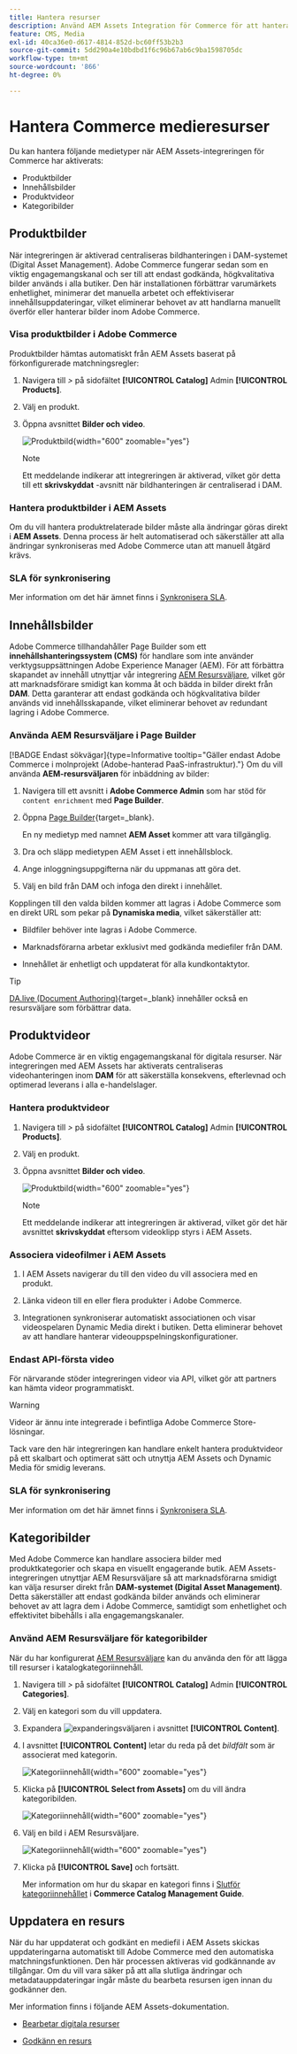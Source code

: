 ```yaml
---
title: Hantera resurser
description: Använd AEM Assets Integration för Commerce för att hantera mediematerial för butiken.
feature: CMS, Media
exl-id: 40ca36e0-d617-4814-852d-bc60ff53b2b3
source-git-commit: 5dd290a4e10bdbd1f6c96b67ab6c9ba1598705dc
workflow-type: tm+mt
source-wordcount: '866'
ht-degree: 0%

---
```


# Hantera Commerce medieresurser

<!--In ACAP-844, this topic was linked to from the Commerce Admin products images and videos when the Assets integration is enabled. If the URL to the topic changes, be sure to add a redirect.-->

Du kan hantera följande medietyper när AEM Assets-integreringen för Commerce har aktiverats:

* Produktbilder
* Innehållsbilder
* Produktvideor
* Kategoribilder

## Produktbilder

När integreringen är aktiverad centraliseras bildhanteringen i DAM-systemet (Digital Asset Management). Adobe Commerce fungerar sedan som en viktig engagemangskanal och ser till att endast godkända, högkvalitativa bilder används i alla butiker. Den här installationen förbättrar varumärkets enhetlighet, minimerar det manuella arbetet och effektiviserar innehållsuppdateringar, vilket eliminerar behovet av att handlarna manuellt överför eller hanterar bilder inom Adobe Commerce.

### Visa produktbilder i Adobe Commerce

Produktbilder hämtas automatiskt från AEM Assets baserat på förkonfigurerade matchningsregler:

1. Navigera till _>_ på sidofältet **[!UICONTROL Catalog]** Admin **[!UICONTROL Products]**.

1. Välj en produkt.

1. Öppna avsnittet **Bilder och video**.

   ![Produktbild](assets/product-image.png){width="600" zoomable="yes"}

   >[!NOTE]
   >
   > Ett meddelande indikerar att integreringen är aktiverad, vilket gör detta till ett **skrivskyddat** -avsnitt när bildhanteringen är centraliserad i DAM.

### Hantera produktbilder i AEM Assets

Om du vill hantera produktrelaterade bilder måste alla ändringar göras direkt i **AEM Assets**. Denna process är helt automatiserad och säkerställer att alla ändringar synkroniseras med Adobe Commerce utan att manuell åtgärd krävs.

### SLA för synkronisering

Mer information om det här ämnet finns i [Synkronisera SLA](get-started/setup-synchronization.md#synchronization-sla).

## Innehållsbilder

Adobe Commerce tillhandahåller Page Builder som ett **innehållshanteringssystem (CMS)** för handlare som inte använder verktygsuppsättningen Adobe Experience Manager (AEM). För att förbättra skapandet av innehåll utnyttjar vår integrering [AEM Resursväljare](synchronize/asset-selector-integration.md), vilket gör att marknadsförare smidigt kan komma åt och bädda in bilder direkt från **DAM**. Detta garanterar att endast godkända och högkvalitativa bilder används vid innehållsskapande, vilket eliminerar behovet av redundant lagring i Adobe Commerce.

### Använda AEM Resursväljare i Page Builder

[!BADGE Endast sökvägar]{type=Informative tooltip="Gäller endast Adobe Commerce i molnprojekt (Adobe-hanterad PaaS-infrastruktur)."} Om du vill använda **AEM-resursväljaren** för inbäddning av bilder:

1. Navigera till ett avsnitt i **Adobe Commerce Admin** som har stöd för `content enrichment` med **Page Builder**.

1. Öppna [Page Builder](https://developer.adobe.com/commerce/frontend-core/page-builder/){target=_blank}.

   En ny medietyp med namnet **AEM Asset** kommer att vara tillgänglig.

1. Dra och släpp medietypen AEM Asset i ett innehållsblock.

1. Ange inloggningsuppgifterna när du uppmanas att göra det.

1. Välj en bild från DAM och infoga den direkt i innehållet.

Kopplingen till den valda bilden kommer att lagras i Adobe Commerce som en direkt URL som pekar på **Dynamiska media**, vilket säkerställer att:

* Bildfiler behöver inte lagras i Adobe Commerce.

* Marknadsförarna arbetar exklusivt med godkända mediefiler från DAM.

* Innehållet är enhetligt och uppdaterat för alla kundkontaktytor.

>[!TIP]
>
> [DA.live (Document Authoring)](https://experienceleague.adobe.com/developer/commerce/storefront/merchants/storefront-builder/?lang=sv-SE#dalive-document-authoring){target=_blank} innehåller också en resursväljare som förbättrar data.

## Produktvideor

Adobe Commerce är en viktig engagemangskanal för digitala resurser. När integreringen med AEM Assets har aktiverats centraliseras videohanteringen inom **DAM** för att säkerställa konsekvens, efterlevnad och optimerad leverans i alla e-handelslager.

### Hantera produktvideor

1. Navigera till _>_ på sidofältet **[!UICONTROL Catalog]** Admin **[!UICONTROL Products]**.

1. Välj en produkt.

1. Öppna avsnittet **Bilder och video**.

   ![Produktbild](assets/product-image.png){width="600" zoomable="yes"}

   >[!NOTE]
   >
   > Ett meddelande indikerar att integreringen är aktiverad, vilket gör det här avsnittet **skrivskyddat** eftersom videoklipp styrs i AEM Assets.

### Associera videofilmer i AEM Assets

1. I AEM Assets navigerar du till den video du vill associera med en produkt.

1. Länka videon till en eller flera produkter i Adobe Commerce.

1. Integrationen synkroniserar automatiskt associationen och visar videospelaren Dynamic Media direkt i butiken. Detta eliminerar behovet av att handlare hanterar videouppspelningskonfigurationer.

### Endast API-första video

För närvarande stöder integreringen videor via API, vilket gör att partners kan hämta videor programmatiskt.

>[!WARNING]
>
> Videor är ännu inte integrerade i befintliga Adobe Commerce Store-lösningar.

Tack vare den här integreringen kan handlare enkelt hantera produktvideor på ett skalbart och optimerat sätt och utnyttja AEM Assets och Dynamic Media för smidig leverans.

### SLA för synkronisering

Mer information om det här ämnet finns i [Synkronisera SLA](get-started/setup-synchronization.md#synchronization-sla).

## Kategoribilder

Med Adobe Commerce kan handlare associera bilder med produktkategorier och skapa en visuellt engagerande butik. AEM Assets-integreringen utnyttjar AEM Resursväljare så att marknadsförarna smidigt kan välja resurser direkt från **DAM-systemet (Digital Asset Management)**. Detta säkerställer att endast godkända bilder används och eliminerar behovet av att lagra dem i Adobe Commerce, samtidigt som enhetlighet och effektivitet bibehålls i alla engagemangskanaler.

### Använd AEM Resursväljare för kategoribilder

När du har konfigurerat [AEM Resursväljare](synchronize/asset-selector-integration.md) kan du använda den för att lägga till resurser i katalogkategoriinnehåll.

1. Navigera till _>_ på sidofältet **[!UICONTROL Catalog]** Admin **[!UICONTROL Categories]**.

1. Välj en kategori som du vill uppdatera.

1. Expandera ![expanderingsväljaren](../assets/icon-display-expand.png) i avsnittet **[!UICONTROL Content]**.

1. I avsnittet **[!UICONTROL Content]** letar du reda på det *bildfält* som är associerat med kategorin.

   ![Kategoriinnehåll](assets/category-asset.png){width="600" zoomable="yes"}

1. Klicka på **[!UICONTROL Select from Assets]** om du vill ändra kategoribilden.

   ![Kategoriinnehåll](assets/asset-view.png){width="600" zoomable="yes"}

1. Välj en bild i AEM Resursväljare.

   ![Kategoriinnehåll](assets/select-image.png){width="600" zoomable="yes"}

1. Klicka på **[!UICONTROL Save]** och fortsätt.

   Mer information om hur du skapar en kategori finns i [Slutför kategoriinnehållet](https://experienceleague.adobe.com/sv/docs/commerce-admin/catalog/categories/create/category-create#step-3-complete-the-category-content) i **Commerce Catalog Management Guide**.

## Uppdatera en resurs

När du har uppdaterat och godkänt en mediefil i AEM Assets skickas uppdateringarna automatiskt till Adobe Commerce med den automatiska matchningsfunktionen. Den här processen aktiveras vid godkännande av tillgångar. Om du vill vara säker på att alla slutliga ändringar och metadatauppdateringar ingår måste du bearbeta resursen igen innan du godkänner den.

Mer information finns i följande AEM Assets-dokumentation.

* [Bearbetar digitala resurser](https://experienceleague.adobe.com/sv/docs/experience-manager-cloud-service/content/assets/manage/reprocessing)

* [Godkänn en resurs](https://experienceleague.adobe.com/sv/docs/experience-manager-cloud-service/content/assets/dynamicmedia/dynamic-media-open-apis/approve-assets)

